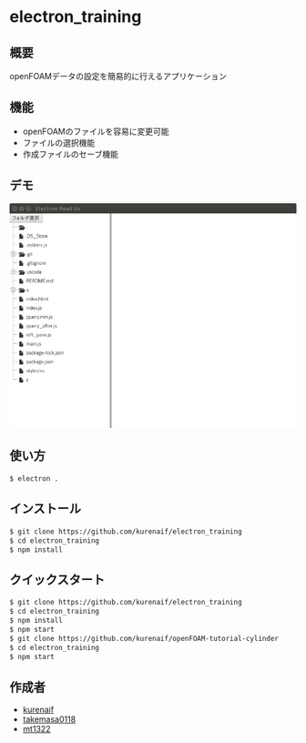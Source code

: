 # electron_training

## 概要

openFOAMデータの設定を簡易的に行えるアプリケーション

## 機能

* openFOAMのファイルを容易に変更可能
* ファイルの選択機能
* 作成ファイルのセーブ機能

## デモ

![demo](demo.gif)

## 使い方

```
$ electron .
```

## インストール

```
$ git clone https://github.com/kurenaif/electron_training
$ cd electron_training
$ npm install
```

## クイックスタート

```
$ git clone https://github.com/kurenaif/electron_training
$ cd electron_training
$ npm install
$ npm start
$ git clone https://github.com/kurenaif/openFOAM-tutorial-cylinder
$ cd electron_training
$ npm start
```



## 作成者

* [kurenaif](https://github.com/kurenaif)
* [takemasa0118](https://github.com/takemasa0118)
* [mt1322](https://github.com/mt1322)
